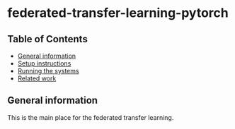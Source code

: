 # federated-transfer-learning-pytorch

## Table of Contents
* [General information](#general-information)
* [Setup instructions](#setup-instructions)
* [Running the systems](#running-the-systems)
* [Related work](#related-work)

## General information
This is the main place for the federated transfer learning. 
